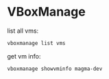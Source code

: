 # VBoxManage

list all vms:
```bash
vboxmanage list vms
```

get vm info:
```bash
vboxmanage showvminfo magma-dev
```

